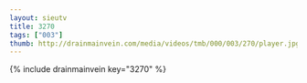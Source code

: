 ```yaml
--- 
layout: sieutv
title: 3270
tags: ["003"]
thumb: http://drainmainvein.com/media/videos/tmb/000/003/270/player.jpg
---
```

{% include drainmainvein key="3270" %} 
